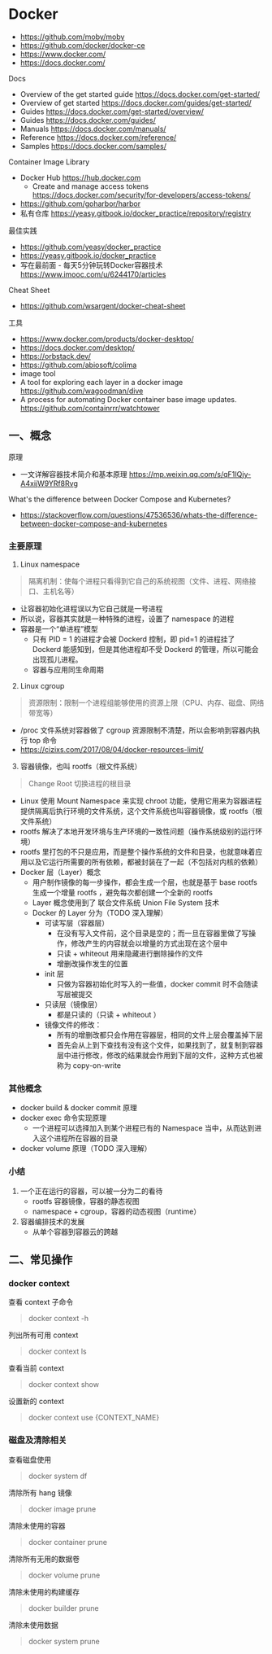 # Docker
- https://github.com/moby/moby
- https://github.com/docker/docker-ce
- https://www.docker.com/
- https://docs.docker.com/

Docs
- Overview of the get started guide https://docs.docker.com/get-started/
- Overview of get started https://docs.docker.com/guides/get-started/
- Guides https://docs.docker.com/get-started/overview/
- Guides https://docs.docker.com/guides/
- Manuals https://docs.docker.com/manuals/
- Reference https://docs.docker.com/reference/
- Samples https://docs.docker.com/samples/

Container Image Library
- Docker Hub https://hub.docker.com
  - Create and manage access tokens https://docs.docker.com/security/for-developers/access-tokens/
- https://github.com/goharbor/harbor
- 私有仓库 https://yeasy.gitbook.io/docker_practice/repository/registry

最佳实践
- https://github.com/yeasy/docker_practice
- https://yeasy.gitbook.io/docker_practice
- 写在最前面 - 每天5分钟玩转Docker容器技术 https://www.imooc.com/u/6244170/articles

Cheat Sheet
- https://github.com/wsargent/docker-cheat-sheet

工具
- https://www.docker.com/products/docker-desktop/
- https://docs.docker.com/desktop/
- https://orbstack.dev/
- https://github.com/abiosoft/colima
- image tool
 - A tool for exploring each layer in a docker image https://github.com/wagoodman/dive
 - A process for automating Docker container base image updates. https://github.com/containrrr/watchtower

## 一、概念
原理
- 一文详解容器技术简介和基本原理 https://mp.weixin.qq.com/s/qF1IQjy-A4xijW9YRf8Rvg

What's the difference between Docker Compose and Kubernetes?
- https://stackoverflow.com/questions/47536536/whats-the-difference-between-docker-compose-and-kubernetes

### 主要原理
1. Linux namespace
> 隔离机制：使每个进程只看得到它自己的系统视图（文件、进程、网络接口、主机名等）
- 让容器初始化进程误以为它自己就是一号进程
- 所以说，容器其实就是一种特殊的进程，设置了 namespace 的进程
- 容器是一个“单进程”模型
    - 只有 PID = 1 的进程才会被 Dockerd 控制，即 pid=1 的进程挂了 Dockerd 能感知到，但是其他进程却不受 Dockerd 的管理，所以可能会出现孤儿进程。
    - 容器与应用同生命周期

2. Linux cgroup
> 资源限制：限制一个进程组能够使用的资源上限（CPU、内存、磁盘、网络带宽等）
- /proc 文件系统对容器做了 cgroup 资源限制不清楚，所以会影响到容器内执行 top 命令
- https://cizixs.com/2017/08/04/docker-resources-limit/

3. 容器镜像，也叫 rootfs（根文件系统）
> Change Root 切换进程的根目录

- Linux 使用 Mount Namespace 来实现 chroot 功能，使用它用来为容器进程提供隔离后执行环境的文件系统，这个文件系统也叫容器镜像，或 rootfs（根文件系统）
- rootfs 解决了本地开发环境与生产环境的一致性问题（操作系统级别的运行环境）
- rootfs 里打包的不只是应用，而是整个操作系统的文件和目录，也就意味着应用以及它运行所需要的所有依赖，都被封装在了一起（不包括对内核的依赖）
- Docker 层（Layer）概念
    - 用户制作镜像的每一步操作，都会生成一个层，也就是基于 base rootfs 生成一个增量 rootfs ，避免每次都创建一个全新的 rootfs
    - Layer 概念使用到了 联合文件系统 Union File System 技术
    - Docker 的 Layer 分为（TODO 深入理解）
        - 可读写层（容器层）
            - 在没有写入文件前，这个目录是空的；而一旦在容器里做了写操作，修改产生的内容就会以增量的方式出现在这个层中
            - 只读 + whiteout 用来隐藏进行删除操作的文件
            - 增删改操作发生的位置
        - init 层
            - 只做为容器初始化时写入的一些值，docker commit 时不会随读写层被提交
        - 只读层（镜像层）
            - 都是只读的（只读 + whiteout  ）
        - 镜像文件的修改：
            - 所有的增删改都只会作用在容器层，相同的文件上层会覆盖掉下层
            - 首先会从上到下查找有没有这个文件，如果找到了，就复制到容器层中进行修改，修改的结果就会作用到下层的文件，这种方式也被称为 copy-on-write

### 其他概念

- docker build & docker commit 原理
- docker exec 命令实现原理
    - 一个进程可以选择加入到某个进程已有的 Namespace 当中，从而达到进入这个进程所在容器的目录
- docker volume 原理（TODO 深入理解）

### 小结

1. 一个正在运行的容器，可以被一分为二的看待
    - rootfs 容器镜像，容器的静态视图
    - namespace + cgroup，容器的动态视图（runtime）
2. 容器编排技术的发展
    - 从单个容器到容器云的跨越


## 二、常见操作
### docker context
查看 context 子命令
> docker context -h

列出所有可用 context
> docker context ls

查看当前 context
> docker context show

设置新的 context
> docker context use {CONTEXT_NAME}


### 磁盘及清除相关
查看磁盘使用
> docker system df

清除所有 hang <none> 镜像
> docker image prune

清除未使用的容器
> docker container prune

清除所有无用的数据卷
> docker volume prune

清除未使用的构建缓存
> docker builder prune

清除未使用数据
> docker system prune
